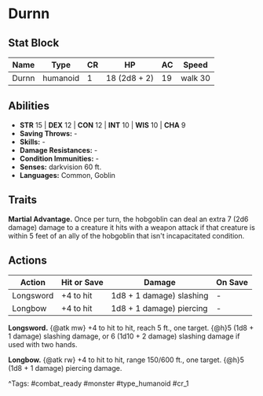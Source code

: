 # Durnn

## Stat Block

| Name | Type | CR | HP | AC | Speed |
|------|------|----|----|----|-------|
| Durnn | humanoid | 1 | 18 (2d8 + 2) | 19 | walk 30 |

## Abilities

- **STR** 15 | **DEX** 12 | **CON** 12 | **INT** 10 | **WIS** 10 | **CHA** 9
- **Saving Throws:** -  
- **Skills:** -  
- **Damage Resistances:** -  
- **Condition Immunities:** -  
- **Senses:** darkvision 60 ft.  
- **Languages:** Common, Goblin

## Traits

**Martial Advantage.** Once per turn, the hobgoblin can deal an extra 7 (2d6 damage) damage to a creature it hits with a weapon attack if that creature is within 5 feet of an ally of the hobgoblin that isn't incapacitated condition.


## Actions

| Action | Hit or Save | Damage | On Save |
|--------|--------------|--------|----------|
| Longsword | +4 to hit | 1d8 + 1 damage) slashing | - |
| Longbow | +4 to hit | 1d8 + 1 damage) piercing | - |

**Longsword.** {@atk mw} +4 to hit to hit, reach 5 ft., one target. {@h}5 (1d8 + 1 damage) slashing damage, or 6 (1d10 + 2 damage) slashing damage if used with two hands.

**Longbow.** {@atk rw} +4 to hit to hit, range 150/600 ft., one target. {@h}5 (1d8 + 1 damage) piercing damage.


^Tags: #combat_ready #monster #type_humanoid #cr_1